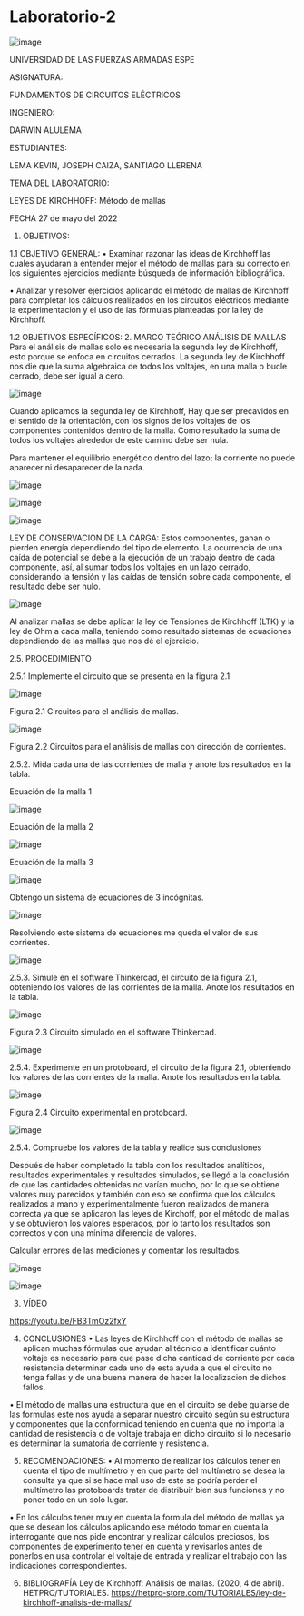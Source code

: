 # Laboratorio-2

![image](https://user-images.githubusercontent.com/116772752/202587949-cf9fe017-50e1-4521-b211-36991fa59ba4.png)

UNIVERSIDAD DE LAS FUERZAS ARMADAS ESPE

ASIGNATURA:

FUNDAMENTOS DE CIRCUITOS ELÉCTRICOS

INGENIERO:

DARWIN ALULEMA

ESTUDIANTES:

LEMA KEVIN, JOSEPH CAIZA, SANTIAGO LLERENA 

TEMA DEL LABORATORIO:

LEYES DE KIRCHHOFF: Método de mallas

FECHA 27 de mayo del 2022

1. OBJETIVOS:

1.1 OBJETIVO GENERAL:
• Examinar razonar las ideas de Kirchhoff las cuales ayudaran a entender mejor el método de mallas para su correcto en los siguientes ejercicios mediante búsqueda de información bibliográfica.

• Analizar y resolver ejercicios aplicando el método de mallas de Kirchhoff para completar los cálculos realizados en los circuitos eléctricos mediante la experimentación y el uso de las fórmulas planteadas por la ley de Kirchhoff.

1.2 OBJETIVOS ESPECÍFICOS:
2. MARCO TEÓRICO
ANÁLISIS DE MALLAS
Para el análisis de mallas solo es necesaria la segunda ley de Kirchhoff, esto porque se enfoca en circuitos cerrados. La segunda ley de Kirchhoff nos die que la suma algebraica de todos los voltajes, en una malla o bucle cerrado, debe ser igual a cero.

![image](https://user-images.githubusercontent.com/116772752/202588465-42942a46-217e-4098-9b3e-e671465a00a1.png)

Cuando aplicamos la segunda ley de Kirchhoff, Hay que ser precavidos en el sentido de la orientación, con los signos de los voltajes de los componentes contenidos dentro de la malla. Como resultado la suma de todos los voltajes alrededor de este camino debe ser nula.

Para mantener el equilibrio energético dentro del lazo; la corriente no puede aparecer ni desaparecer de la nada.

![image](https://user-images.githubusercontent.com/116772752/202588493-6eb87329-f49b-4c09-91a8-1f60aca6d7ea.png)


![image](https://user-images.githubusercontent.com/116772752/202588525-6ef56ef4-e3af-4779-b2d2-26755d3e323f.png)

![image](https://user-images.githubusercontent.com/116772752/202588543-7ce3de47-c9cc-41c8-b5c5-f83033eeaab9.png)

LEY DE CONSERVACION DE LA CARGA:
Estos componentes, ganan o pierden energía dependiendo del tipo de elemento. La ocurrencia de una caída de potencial se debe a la ejecución de un trabajo dentro de cada componente, así, al sumar todos los voltajes en un lazo cerrado, considerando la tensión y las caídas de tensión sobre cada componente, el resultado debe ser nulo.

![image](https://user-images.githubusercontent.com/116772752/202588588-ebe91690-c793-4285-a2dd-2f7433455290.png)

Al analizar mallas se debe aplicar la ley de Tensiones de Kirchhoff (LTK) y la ley de Ohm a cada malla, teniendo como resultado sistemas de ecuaciones dependiendo de las mallas que nos dé el ejercicio.

2.5. PROCEDIMIENTO

2.5.1 Implemente el circuito que se presenta en la figura 2.1

![image](https://user-images.githubusercontent.com/116772752/202588635-ecb2562e-a548-42cd-bbe6-afc1760dee81.png)

Figura 2.1 Circuitos para el análisis de mallas.

![image](https://user-images.githubusercontent.com/116772752/202588654-0089f70c-df4b-40a1-866e-f8df604f09d6.png)

Figura 2.2 Circuitos para el análisis de mallas con dirección de corrientes.

2.5.2. Mida cada una de las corrientes de malla y anote los resultados en la tabla.

Ecuación de la malla 1

![image](https://user-images.githubusercontent.com/116772752/202588698-c56bdb44-9f25-463c-abfd-791cf368b62f.png)

Ecuación de la malla 2

![image](https://user-images.githubusercontent.com/116772752/202588728-ed8e04cb-c322-40ff-b428-186598c78318.png)

Ecuación de la malla 3

![image](https://user-images.githubusercontent.com/116772752/202588757-83eaa36c-ed75-4ca1-8f61-04861fa24350.png)

Obtengo un sistema de ecuaciones de 3 incógnitas.

![image](https://user-images.githubusercontent.com/116772752/202588808-c2b2df7b-cff6-41f0-9dee-14b847dcdf6c.png)

Resolviendo este sistema de ecuaciones me queda el valor de sus corrientes.

![image](https://user-images.githubusercontent.com/116772752/202588845-3c114818-e102-40fb-921c-6e39d93dda7e.png)

2.5.3. Simule en el software Thinkercad, el circuito de la figura 2.1, obteniendo los valores de las corrientes de la malla. Anote los resultados en la tabla.

![image](https://user-images.githubusercontent.com/116772752/202588871-62dd5432-8cb5-47d8-bc0e-251e444458c0.png)

Figura 2.3 Circuito simulado en el software Thinkercad.

![image](https://user-images.githubusercontent.com/116772752/202588896-0ed7deed-7bb0-46d4-bb7e-5e4bff7693d3.png)

2.5.4. Experimente en un protoboard, el circuito de la figura 2.1, obteniendo los valores de las corrientes de la malla. Anote los resultados en la tabla.

![image](https://user-images.githubusercontent.com/116772752/202762763-7c38ee79-c5c8-4faa-9d9c-d821358ab9e2.png)

Figura 2.4 Circuito experimental en protoboard.

![image](https://user-images.githubusercontent.com/116772752/202588980-272140a2-7454-4b85-8923-16edbc68a8bd.png)

2.5.4. Compruebe los valores de la tabla y realice sus conclusiones

Después de haber completado la tabla con los resultados analíticos, resultados experimentales y resultados simulados, se llegó a la conclusión de que las cantidades obtenidas no varían mucho, por lo que se obtiene valores muy parecidos y también con eso se confirma que los cálculos realizados a mano y experimentalmente fueron realizados de manera correcta ya que se aplicaron las leyes de Kirchoff, por el método de mallas y se obtuvieron los valores esperados, por lo tanto los resultados son correctos y con una mínima diferencia de valores.

Calcular errores de las mediciones y comentar los resultados.

![image](https://user-images.githubusercontent.com/116772752/202589027-c423c036-bf0c-4863-9317-3eaeb31dca73.png)

![image](https://user-images.githubusercontent.com/116772752/202589041-cb8583a3-dce0-4351-b7d4-b594a20f4684.png)

3. VÍDEO

https://youtu.be/FB3TmOz2fxY


4. CONCLUSIONES
• Las leyes de Kirchhoff con el método de mallas se aplican muchas fórmulas que ayudan al técnico a identificar cuánto voltaje es necesario para que pase dicha cantidad de corriente por cada resistencia determinar cada uno de esta ayuda a que el circuito no tenga fallas y de una buena manera de hacer la localizacion de dichos fallos.

• El método de mallas una estructura que en el circuito se debe guiarse de las formulas este nos ayuda a separar nuestro circuito según su estructura y componentes que la conformidad teniendo en cuenta que no importa la cantidad de resistencia o de voltaje trabaja en dicho circuito si lo necesario es determinar la sumatoria de corriente y resistencia.

5. RECOMENDACIONES:
• Al momento de realizar los cálculos tener en cuenta el tipo de multímetro y en que parte del multímetro se desea la consulta ya que si se hace mal uso de este se podría perder el multímetro las protoboards tratar de distribuir bien sus funciones y no poner todo en un solo lugar.

• En los cálculos tener muy en cuenta la formula del método de mallas ya que se desean los cálculos aplicando ese método tomar en cuenta la interrogante que nos pide encontrar y realizar cálculos preciosos, los componentes de experimento tener en cuenta y revisarlos antes de ponerlos en usa controlar el voltaje de entrada y realizar el trabajo con las indicaciones correspondientes.

6. BIBLIOGRAFÍA
Ley de Kirchhoff: Análisis de mallas. (2020, 4 de abril). HETPRO/TUTORIALES. https://hetpro-store.com/TUTORIALES/ley-de-kirchhoff-analisis-de-mallas/
